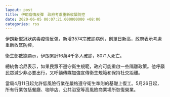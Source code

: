 ```yaml
---
layout: post
title: 伊朗疫情反彈　政府考慮重新收緊防控
date: 2020-06-05 00:07:21.000000000 +08:00
categories: rss
---
```


伊朗新型冠狀病毒疫情反彈，新增3574宗確診病例，創單日新高，政府表示考慮重新收緊防控。

衛生部數據顯示，伊朗累計16萬4千多人確診，8071人死亡。

總統魯哈尼表示，如果民眾不遵守衛生規範，政府可能重啟一些隔離政策。他呼籲民眾減少非必要出行，又呼籲傳媒加強宣傳衛生規範和保持社交距離。

當局4月11日起允許低風險行業在嚴格遵守衛生準則的基礎上復工。5月26日起，所有行業包括餐廳、咖啡店、公共浴室等高風險商業場所恢復營業。
